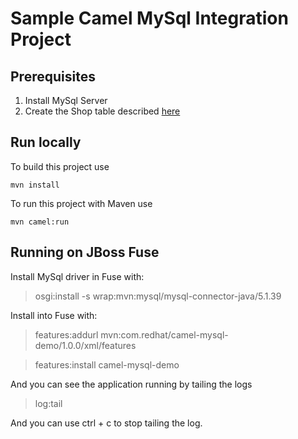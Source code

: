 Sample Camel MySql Integration Project
===========================

## Prerequisites

1. Install MySql Server
2. Create the Shop table described [here](https://dev.mysql.com/doc/refman/5.6/en/examples.html)

## Run locally

To build this project use

    mvn install

To run this project with Maven use

    mvn camel:run

## Running on JBoss Fuse

Install MySql driver in Fuse with:

> osgi:install -s wrap:mvn:mysql/mysql-connector-java/5.1.39

Install into Fuse with:

> features:addurl mvn:com.redhat/camel-mysql-demo/1.0.0/xml/features

> features:install camel-mysql-demo

And you can see the application running by tailing the logs

> log:tail

And you can use ctrl + c to stop tailing the log.

